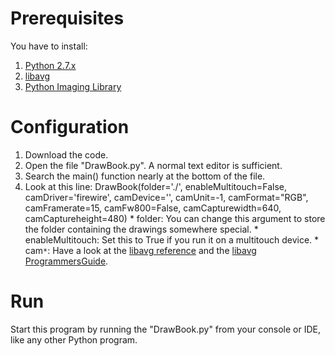 # Prerequisites #

You have to install:
  1. [Python 2.7.x](http://www.python.org)
  1. [libavg](https://www.libavg.de/)
  1. [Python Imaging Library](http://www.pythonware.com/products/pil/)


# Configuration #

  1. Download the code.
  1. Open the file "DrawBook.py". A normal text editor is sufficient.
  1. Search the main() function nearly at the bottom of the file.
  1. Look at this line: DrawBook(folder='./', enableMultitouch=False, camDriver='firewire', camDevice='', camUnit=-1, camFormat="RGB", camFramerate=15, camFw800=False, camCapturewidth=640, camCaptureheight=480)
    * folder: You can change this argument to store the folder containing the drawings somewhere special.
    * enableMultitouch: Set this to True if you run it on a multitouch device.
    * cam`*`: Have a look at the [libavg reference](http://www.libavg.de/reference/current/areanodes.html#libavg.avg.CameraNode) and the [libavg ProgrammersGuide](http://www.libavg.de/wiki/ProgrammersGuide/CameraNode).


# Run #

Start this program by running the "DrawBook.py" from your console or IDE, like any other Python program.